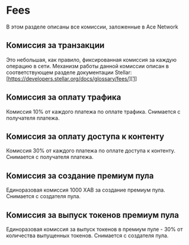 # Fees

В этом разделе описаны все комиссии, заложенные в Ace Network


## Комиссия за транзакции

Это небольшая, как правило, фиксированная комиссия за каждую операцию в сети.
Механизм работы данной комиссии описан в соответствующем разделе документации Stellar:
[https://developers.stellar.org/docs/glossary/fees/][1]


## Комиссия за оплату трафика

Комиссия 10% от каждого платежа по оплате трафика.
Снимается с получателя платежа.


## Комиссия за оплату доступа к контенту

Комиссия 30% от каждого платежа по оплате доступа к контенту.
Снимается с получателя платежа.


## Комиссия за создание премиум пула

Единоразовая комиссия 1000 XAB за создание премиум пула.
Снимается с создателя пула.


## Комиссия за выпуск токенов премиум пула

Единоразовая комиссия за выпуск токенов в премиум пуле - 30% от количества выпущенных токенов.
Снимается с создателя пула.


[1]: https://developers.stellar.org/docs/glossary/fees/

